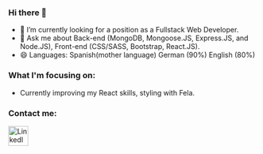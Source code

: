 ### Hi there 👋

<!-- **habidbesp/habidbesp** is a ✨ _special_ ✨ repository because its `README.md` (this file) appears on your GitHub profile.
Here are some ideas to get you started: -->

- 🌱 I’m currently looking for a position as a Fullstack Web Developer.
- 💬 Ask me about Back-end (MongoDB, Mongoose.JS, Express.JS, and Node.JS), Front-end (CSS/SASS, Bootstrap, React.JS).
- 😄 Languages: Spanish(mother language) German (90%) English (80%)

### What I'm focusing on:

- Currently improving my React skills, styling with Fela.

### Contact me:

<a href="https://www.linkedin.com/in/habidbadillo/">
  <img align="left" src="https://cdn-icons-png.flaticon.com/512/174/174857.png" alt="LinkedIn" width="40px"/>
</a>
